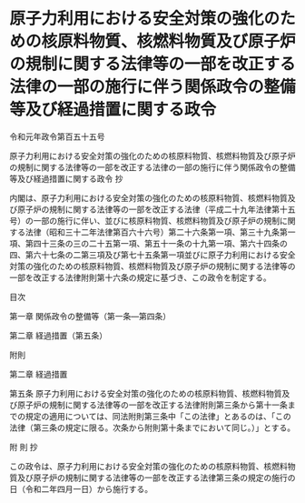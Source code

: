 # 原子力利用における安全対策の強化のための核原料物質、核燃料物質及び原子炉の規制に関する法律等の一部を改正する法律の一部の施行に伴う関係政令の整備等及び経過措置に関する政令

令和元年政令第百五十五号

原子力利用における安全対策の強化のための核原料物質、核燃料物質及び原子炉の規制に関する法律等の一部を改正する法律の一部の施行に伴う関係政令の整備等及び経過措置に関する政令 抄

内閣は、原子力利用における安全対策の強化のための核原料物質、核燃料物質及び原子炉の規制に関する法律等の一部を改正する法律（平成二十九年法律第十五号）の一部の施行に伴い、並びに核原料物質、核燃料物質及び原子炉の規制に関する法律（昭和三十二年法律第百六十六号）第二十六条第一項、第三十九条第一項、第四十三条の三の二十五第一項、第五十一条の十九第一項、第六十四条の四、第六十七条の二第三項及び第七十五条第一項並びに原子力利用における安全対策の強化のための核原料物質、核燃料物質及び原子炉の規制に関する法律等の一部を改正する法律附則第十六条の規定に基づき、この政令を制定する。

目次

第一章 関係政令の整備等（第一条―第四条）

第二章 経過措置（第五条）

附則

第二章 経過措置

第五条 原子力利用における安全対策の強化のための核原料物質、核燃料物質及び原子炉の規制に関する法律等の一部を改正する法律附則第三条から第十一条までの規定の適用については、同法附則第三条中「この法律」とあるのは、「この法律（第三条の規定に限る。次条から附則第十条までにおいて同じ。）」とする。

附 則 抄

この政令は、原子力利用における安全対策の強化のための核原料物質、核燃料物質及び原子炉の規制に関する法律等の一部を改正する法律第三条の規定の施行の日（令和二年四月一日）から施行する。
